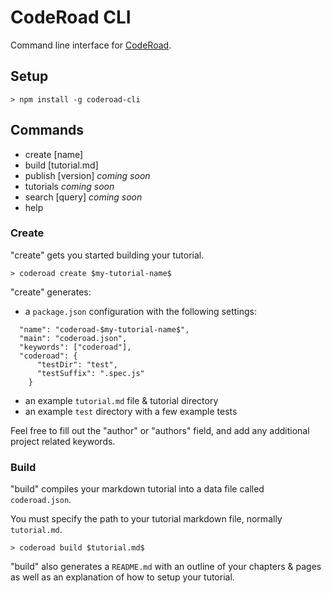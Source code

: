 # CodeRoad CLI
Command line interface for [CodeRoad](http://coderoad.github.io).

## Setup

```
> npm install -g coderoad-cli
```

## Commands
- create [name]
- build [tutorial.md]
- publish [version]   _coming soon_
- tutorials           _coming soon_
- search [query]      _coming soon_
- help

### Create

"create" gets you started building your tutorial.

```
> coderoad create $my-tutorial-name$
```

"create" generates:

* a `package.json` configuration with the following settings:

```
  "name": "coderoad-$my-tutorial-name$",
  "main": "coderoad.json",
  "keywords": ["coderoad"],
  "coderoad": {
      "testDir": "test",
      "testSuffix": ".spec.js"
    }
```

* an example `tutorial.md` file & tutorial directory
* an example `test` directory with a few example tests

Feel free to fill out the "author" or "authors" field, and add any additional
project related keywords.

### Build

"build" compiles your markdown tutorial into a data file called `coderoad.json`.

You must specify the path to your tutorial markdown file, normally `tutorial.md`.

```
> coderoad build $tutorial.md$
```

"build" also generates a `README.md` with an outline of your chapters & pages
as well as an explanation of how to setup your tutorial.

